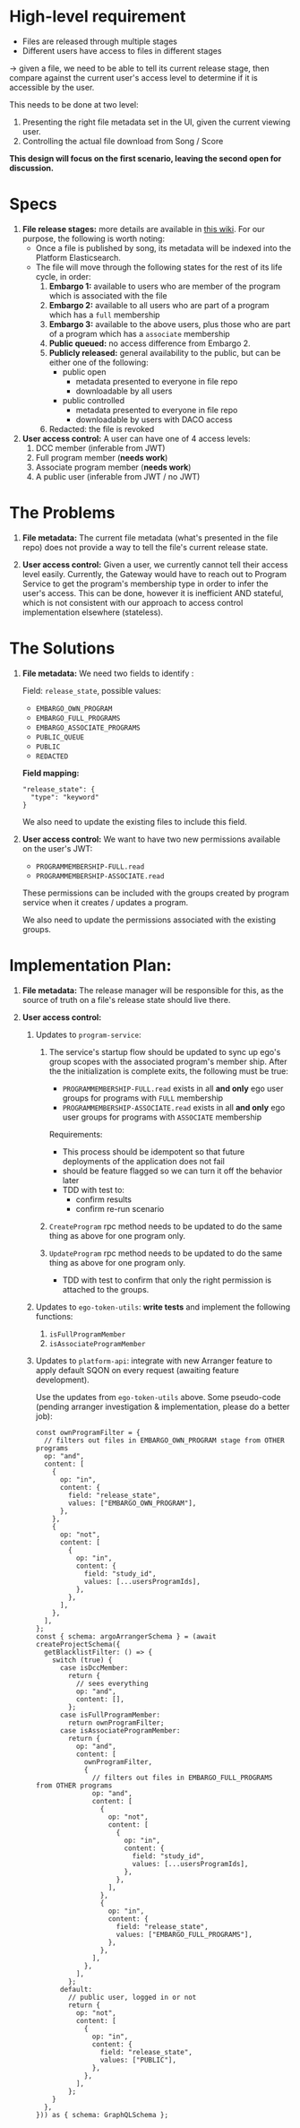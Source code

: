 # High-level requirement

- Files are released through multiple stages
- Different users have access to files in different stages

-> given a file, we need to be able to tell its current release stage, then compare against the current user's access level to determine if it is accessible by the user.

This needs to be done at two level:

1. Presenting the right file metadata set in the UI, given the current viewing user.
2. Controlling the actual file download from Song / Score

**This design will focus on the first scenario, leaving the second open for discussion.**

# Specs

1. **File release stages:** more details are available in [this wiki](https://wiki.oicr.on.ca/display/icgcargotech/Data+Release). For our purpose, the following is worth noting:
   - Once a file is published by song, its metadata will be indexed into the Platform Elasticsearch.
   - The file will move through the following states for the rest of its life cycle, in order:
     1. **Embargo 1:** available to users who are member of the program which is associated with the file
     1. **Embargo 2:** available to all users who are part of a program which has a `full` membership
     1. **Embargo 3:** available to the above users, plus those who are part of a program which has a `associate` membership
     1. **Public queued:** no access difference from Embargo 2.
     1. **Publicly released:** general availability to the public, but can be either one of the following:
        - public open
          - metadata presented to everyone in file repo
          - downloadable by all users
        - public controlled
          - metadata presented to everyone in file repo
          - downloadable by users with DACO access
     1. Redacted: the file is revoked
2. **User access control:** A user can have one of 4 access levels:
   1. DCC member (inferable from JWT)
   1. Full program member (**needs work**)
   1. Associate program member (**needs work**)
   1. A public user (inferable from JWT / no JWT)

# The Problems

1. **File metadata:** The current file metadata (what's presented in the file repo) does not provide a way to tell the file's current release state.

2. **User access control:** Given a user, we currently cannot tell their access level easily. Currently, the Gateway would have to reach out to Program Service to get the program's membership type in order to infer the user's access. This can be done, however it is inefficient AND stateful, which is not consistent with our approach to access control implementation elsewhere (stateless).

# The Solutions

1. **File metadata:**
   We need two fields to identify :

   Field: `release_state`, possible values:

   - `EMBARGO_OWN_PROGRAM`
   - `EMBARGO_FULL_PROGRAMS`
   - `EMBARGO_ASSOCIATE_PROGRAMS`
   - `PUBLIC_QUEUE`
   - `PUBLIC`
   - `REDACTED`

   **Field mapping:**

   ```
   "release_state": {
     "type": "keyword"
   }
   ```

   We also need to update the existing files to include this field.

2. **User access control:** We want to have two new permissions available on the user's JWT:

   - `PROGRAMMEMBERSHIP-FULL.read`
   - `PROGRAMMEMBERSHIP-ASSOCIATE.read`

   These permissions can be included with the groups created by program service when it creates / updates a program.

   We also need to update the permissions associated with the existing groups.

# Implementation Plan:

1. **File metadata:** The release manager will be responsible for this, as the source of truth on a file's release state should live there.

2. **User access control:**

   1. Updates to `program-service`:

      1. The service's startup flow should be updated to sync up ego's group scopes with the associated program's member ship. After the the initialization is complete exits, the following must be true:

         - `PROGRAMMEMBERSHIP-FULL.read` exists in all **and only** ego user groups for programs with `FULL` membership
         - `PROGRAMMEMBERSHIP-ASSOCIATE.read` exists in all **and only** ego user groups for programs with `ASSOCIATE` membership

         Requirements:

         - This process should be idempotent so that future deployments of the application does not fail
         - should be feature flagged so we can turn it off the behavior later
         - TDD with test to:
           - confirm results
           - confirm re-run scenario

      1. `CreateProgram` rpc method needs to be updated to do the same thing as above for one program only.
      1. `UpdateProgram` rpc method needs to be updated to do the same thing as above for one program only.
         - TDD with test to confirm that only the right permission is attached to the groups.

   1. Updates to `ego-token-utils`: **write tests** and implement the following functions:

      1. `isFullProgramMember`
      2. `isAssociateProgramMember`

   1. Updates to `platform-api`: integrate with new Arranger feature to apply default SQON on every request (awaiting feature development).

      Use the updates from `ego-token-utils` above. Some pseudo-code (pending arranger investigation & implementation, please do a better job):

      ```tsx
      const ownProgramFilter = {
        // filters out files in EMBARGO_OWN_PROGRAM stage from OTHER programs
        op: "and",
        content: [
          {
            op: "in",
            content: {
              field: "release_state",
              values: ["EMBARGO_OWN_PROGRAM"],
            },
          },
          {
            op: "not",
            content: [
              {
                op: "in",
                content: {
                  field: "study_id",
                  values: [...usersProgramIds],
                },
              },
            ],
          },
        ],
      };
      const { schema: argoArrangerSchema } = (await createProjectSchema({
        getBlacklistFilter: () => {
          switch (true) {
            case isDccMember:
              return {
                // sees everything
                op: "and",
                content: [],
              };
            case isFullProgramMember:
              return ownProgramFilter;
            case isAssociateProgramMember:
              return {
                op: "and",
                content: [
                  ownProgramFilter,
                  {
                    // filters out files in EMBARGO_FULL_PROGRAMS from OTHER programs
                    op: "and",
                    content: [
                      {
                        op: "not",
                        content: [
                          {
                            op: "in",
                            content: {
                              field: "study_id",
                              values: [...usersProgramIds],
                            },
                          },
                        ],
                      },
                      {
                        op: "in",
                        content: {
                          field: "release_state",
                          values: ["EMBARGO_FULL_PROGRAMS"],
                        },
                      },
                    ],
                  },
                ],
              };
            default:
              // public user, logged in or not
              return {
                op: "not",
                content: [
                  {
                    op: "in",
                    content: {
                      field: "release_state",
                      values: ["PUBLIC"],
                    },
                  },
                ],
              };
          }
        },
      })) as { schema: GraphQLSchema };
      ```
